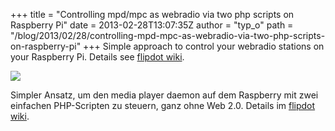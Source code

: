 +++
title = "Controlling mpd/mpc as webradio via two php scripts on Raspberry Pi"
date = 2013-02-28T13:07:35Z
author = "typ_o"
path = "/blog/2013/02/28/controlling-mpd-mpc-as-webradio-via-two-php-scripts-on-raspberry-pi"
+++
Simple approach to control your webradio stations on your Raspberry Pi.
Details see [flipdot
wiki](https://flipdot.org/wiki/index.php?title=Control_mpc_via_php).

[![](/media/Screenshot.jpg)](https://flipdot.org/wiki/index.php?title=Control_mpc_via_php)

Simpler Ansatz, um den media player daemon auf dem Raspberry mit zwei
einfachen PHP-Scripten zu steuern, ganz ohne Web 2.0. Details im
[flipdot
wiki](https://flipdot.org/wiki/index.php?title=Control_mpc_via_php).
